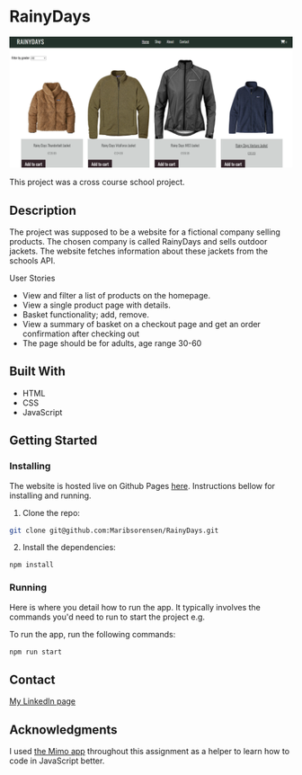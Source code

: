 # RainyDays

![image](assets/images/RainyDaysReadmeimg.png)

This project was a cross course school project.  

## Description

The project was supposed to be a website for a fictional company selling products. The chosen company is called RainyDays and sells outdoor jackets. The website fetches information about these jackets from the schools API.

User Stories

- View and filter a list of products on the homepage.
- View a single product page with details.
- Basket functionality; add, remove.
- View a summary of basket on a checkout page and get an order confirmation after checking out
- The page should be for adults, age range 30-60

## Built With

- HTML
- CSS
- JavaScript

## Getting Started

### Installing

The website is hosted live on Github Pages [here](https://maribsorensen.github.io/RainyDays/). Instructions bellow for installing and running.

1. Clone the repo:

```bash
git clone git@github.com:Maribsorensen/RainyDays.git
```

2. Install the dependencies:

```
npm install
```

### Running

Here is where you detail how to run the app. It typically involves the commands you'd need to run to start the project e.g.

To run the app, run the following commands:

```bash
npm run start
```

## Contact

[My LinkedIn page](https://no.linkedin.com/in/mari-berg-s%C3%B8rensen-b63425156)

## Acknowledgments

I used [the Mimo app](https://mimo.org/) throughout this assignment as a helper to learn how to code in JavaScript better. 
